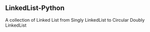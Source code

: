 ## LinkedList-Python


A collection of Linked List from Singly LinkedList to Circular Doubly LinkedList
